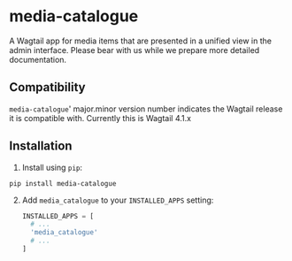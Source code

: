 media-catalogue
===============

A Wagtail app for media items that are presented in a unified view in the admin interface. Please bear with us while we prepare more detailed documentation.

Compatibility
-------------

`media-catalogue`' major.minor version number indicates the Wagtail release it is compatible with. Currently this is Wagtail 4.1.x

Installation
------------

1. Install using `pip`:
  ```shell
  pip install media-catalogue
  ```
2. Add
   `media_catalogue` to your `INSTALLED_APPS` setting:
   ```python
   INSTALLED_APPS = [
     # ...
     'media_catalogue'
     # ...
   ]
   ```
